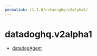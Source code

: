 ```yaml
---
permalink: /1.7.0/datadoghq/v2alpha1/
---
```


# datadoghq.v2alpha1



* [datadogAgent](datadogAgent.md)